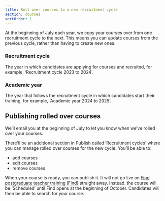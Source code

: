 ```yaml
---
title: Roll over courses to a new recruitment cycle
section: courses
sortOrder: 1
---
```


At the beginning of July each year, we copy your courses over from one recruitment cycle to the next. This means you can update courses from the previous cycle, rather than having to create new ones.

### Recruitment cycle

The year in which candidates are applying for courses and recruited, for example, ‘Recruitment cycle 2023 to 2024’.

### Academic year

The year that follows the recruitment cycle in which candidates start their training, for example, ‘Academic year 2024 to 2025’.

## Publishing rolled over courses

We’ll email you at the beginning of July to let you know when we’ve rolled over your courses.

There’ll be an additional section in Publish called ‘Recruitment cycles’ where you can manage rolled over courses for the new cycle. You’ll be able to:

- add courses
- edit courses
- remove courses

When your course is ready, you can publish it. It will not go live on [Find postgraduate teacher training (Find)](https://www.find-postgraduate-teacher-training.service.gov.uk/) straight away. Instead, the course will be ‘Scheduled’ until Find opens at the beginning of October. Candidates will then be able to search for your course.
